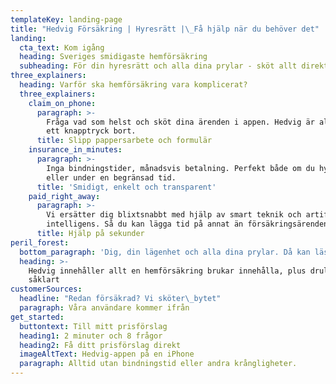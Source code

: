 ```yaml
---
templateKey: landing-page
title: "Hedvig Försäkring | Hyresrätt |\_Få hjälp när du behöver det"
landing:
  cta_text: Kom igång
  heading: Sveriges smidigaste hemförsäkring
  subheading: För din hyresrätt och alla dina prylar - sköt allt direkt i appen.
three_explainers:
  heading: Varför ska hemförsäkring vara komplicerat?
  three_explainers:
    claim_on_phone:
      paragraph: >-
        Fråga vad som helst och sköt dina ärenden i appen. Hedvig är alltid bara
        ett knapptryck bort.
      title: Slipp pappersarbete och formulär
    insurance_in_minutes:
      paragraph: >-
        Inga bindningstider, månadsvis betalning. Perfekt både om du hyr länge
        eller under en begränsad tid.
      title: 'Smidigt, enkelt och transparent'
    paid_right_away:
      paragraph: >-
        Vi ersätter dig blixtsnabbt med hjälp av smart teknik och artificiell
        intelligens. Så du kan lägga tid på annat än försäkringsärenden.
      title: Hjälp på sekunder
peril_forest:
  bottom_paragraph: 'Dig, din lägenhet och alla dina prylar. Då kan läsa mer om skyddet i appen.'
  heading: >-
    Hedvig innehåller allt en hemförsäkring brukar innehålla, plus drulle
    såklart
customerSources:
  headline: "Redan försäkrad? Vi sköter\_bytet"
  paragraph: Våra användare kommer ifrån
get_started:
  buttontext: Till mitt prisförslag
  heading1: 2 minuter och 8 frågor
  heading2: Få ditt prisförslag direkt
  imageAltText: Hedvig-appen på en iPhone
  paragraph: Alltid utan bindningstid eller andra krångligheter.
---
```



